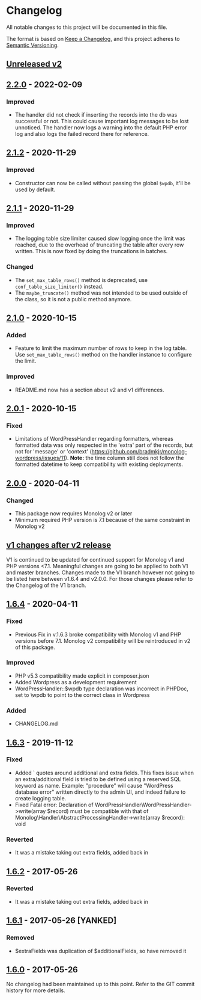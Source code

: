 # Changelog
All notable changes to this project will be documented in this file.

The format is based on [Keep a Changelog](https://keepachangelog.com/en/1.0.0/),
and this project adheres to [Semantic Versioning](https://semver.org/spec/v2.0.0.html).

## [Unreleased v2]

## [2.2.0] - 2022-02-09
### Improved
- The handler did not check if inserting the records into the db was successful or not. This could cause important log messages to be lost unnoticed. The handler now logs a warning into the default PHP error log and also logs the failed record there for reference.

## [2.1.2] - 2020-11-29
### Improved
- Constructor can now be called without passing the global `$wpdb`, it'll be used by default.

## [2.1.1] - 2020-11-29
### Improved
- The logging table size limiter caused slow logging once the limit was reached, due to the overhead of truncating the table after every row written. This is now fixed by doing the truncations in batches.

### Changed
- The `set_max_table_rows()` method is deprecated, use `conf_table_size_limiter()` instead.
- The `maybe_truncate()` method was not intended to be used outside of the class, so it is not a public method anymore.

## [2.1.0] - 2020-10-15
### Added
- Feature to limit the maximum number of rows to keep in the log table. Use `set_max_table_rows()` method on the handler instance to configure the limit.

### Improved
- README.md now has a section about v2 and v1 differences.

## [2.0.1] - 2020-10-15
### Fixed
- Limitations of WordPressHandler regarding formatters, whereas formatted data was only respected in the 'extra' part of the records, but not for 'message' or 'context' (https://github.com/bradmkjr/monolog-wordpress/issues/11). **Note:** the time column still does not follow the formatted datetime to keep compatibility with existing deployments.

## [2.0.0] - 2020-04-11 
### Changed
- This package now requires Monolog v2 or later
- Minimum required PHP version is 7.1 because of the same constraint in Monolog v2

## [v1 changes after v2 release]
V1 is continued to be updated for continued support for Monolog v1 and PHP versions <7.1. Meaningful changes are going to be applied to both V1 and master branches. Changes made to the V1 branch however not going to be listed here between v1.6.4 and v2.0.0. For those changes please refer to the Changelog of the V1 branch.

## [1.6.4] - 2020-04-11
### Fixed
- Previous Fix in v.1.6.3 broke compatibility with Monolog v1 and PHP versions before 7.1. Monolog v2 compatibility will be reintroduced in v2 of this package.

### Improved
- PHP v5.3 compatibility made explicit in composer.json
- Added Wordpress as a development requirement
- WordPressHandler::$wpdb type declaration was incorrect in PHPDoc, set to \wpdb to point to the correct class in Wordpress

### Added
- CHANGELOG.md

## [1.6.3] - 2019-11-12
### Fixed
- Added ` quotes around additional and extra fields. This fixes issue when an extra/additional field is tried to be defined using a reserved SQL keyword as name. Example: "procedure" will cause "WordPress database error" written directly to the admin UI, and indeed failure to create logging table.
- Fixed Fatal error: Declaration of WordPressHandler\WordPressHandler->write(array $record) must be compatible with that of Monolog\Handler\AbstractProcessingHandler->write(array $record): void

### Reverted
- It was a mistake taking out extra fields, added back in

## [1.6.2] - 2017-05-26
### Reverted
- It was a mistake taking out extra fields, added back in

## [1.6.1] - 2017-05-26 [YANKED]
### Removed
- $extraFields was duplication of $additionalFields, so have removed it

## [1.6.0] - 2017-05-26
No changelog had been maintained up to this point. Refer to the GIT commit history for more details.


[Unreleased v2]: https://github.com/bradmkjr/monolog-wordpress/compare/2.2.0...HEAD
[2.2.0]: https://github.com/bradmkjr/monolog-wordpress/tree/2.2.0
[2.1.2]: https://github.com/bradmkjr/monolog-wordpress/tree/2.1.2
[2.1.1]: https://github.com/bradmkjr/monolog-wordpress/tree/2.1.1
[2.1.0]: https://github.com/bradmkjr/monolog-wordpress/tree/2.1.0
[2.0.1]: https://github.com/bradmkjr/monolog-wordpress/tree/2.0.1
[2.0.0]: https://github.com/bradmkjr/monolog-wordpress/tree/2.0.0
[v1 changes after v2 release]: https://github.com/bradmkjr/monolog-wordpress/compare/1.6.4...v1
[1.6.4]: https://github.com/bradmkjr/monolog-wordpress/tree/1.6.4
[1.6.3]: https://github.com/bradmkjr/monolog-wordpress/tree/1.6.3
[1.6.2]: https://github.com/bradmkjr/monolog-wordpress/tree/1.6.2
[1.6.1]: https://github.com/bradmkjr/monolog-wordpress/tree/1.6.1
[1.6.0]: https://github.com/bradmkjr/monolog-wordpress/tree/1.6.0

